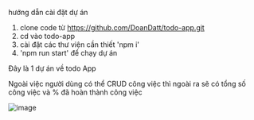 hướng dẫn cài đặt dự án

1. clone code từ https://github.com/DoanDatt/todo-app.git
2. cd vào todo-app
3. cài đặt các thư viện cần thiết 'npm i'
4. 'npm run start' để chạy dự án

Đây là 1 dự án về todo App

Ngoài việc người dùng có thể CRUD công việc thì ngoài ra sẽ có tổng số công việc và % đã hoàn thành công việc

![image](https://github.com/user-attachments/assets/6a7b6801-344a-40c8-b141-29365a35e06e)


